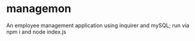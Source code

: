 # managemon

An employee management application using inquirer and mySQL; run via npm i and node index.js
